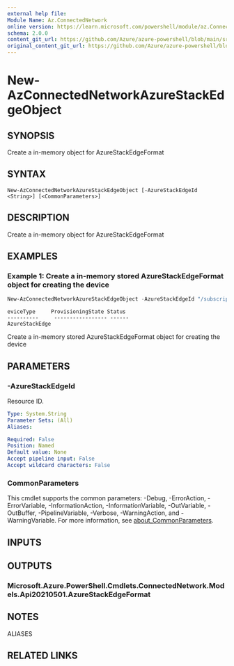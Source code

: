 ```yaml
---
external help file:
Module Name: Az.ConnectedNetwork
online version: https://learn.microsoft.com/powershell/module/az.ConnectedNetwork/new-AzConnectedNetworkAzureStackEdgeObject
schema: 2.0.0
content_git_url: https://github.com/Azure/azure-powershell/blob/main/src/ConnectedNetwork/help/New-AzConnectedNetworkAzureStackEdgeObject.md
original_content_git_url: https://github.com/Azure/azure-powershell/blob/main/src/ConnectedNetwork/help/New-AzConnectedNetworkAzureStackEdgeObject.md
---
```


# New-AzConnectedNetworkAzureStackEdgeObject

## SYNOPSIS
Create a in-memory object for AzureStackEdgeFormat

## SYNTAX

```
New-AzConnectedNetworkAzureStackEdgeObject [-AzureStackEdgeId <String>] [<CommonParameters>]
```

## DESCRIPTION
Create a in-memory object for AzureStackEdgeFormat

## EXAMPLES

### Example 1: Create a in-memory stored AzureStackEdgeFormat object for creating the device
```powershell
New-AzConnectedNetworkAzureStackEdgeObject -AzureStackEdgeId "/subscriptions/xxxxx-00000-xxxxx-00000/resourcegroups/myResources/providers/Microsoft.DataBoxEdge/dataBoxEdgeDevices/myAse1"
```

```output
eviceType     ProvisioningState Status
----------     ----------------- ------
AzureStackEdge
```

Create a in-memory stored AzureStackEdgeFormat object for creating the device

## PARAMETERS

### -AzureStackEdgeId
Resource ID.

```yaml
Type: System.String
Parameter Sets: (All)
Aliases:

Required: False
Position: Named
Default value: None
Accept pipeline input: False
Accept wildcard characters: False
```

### CommonParameters
This cmdlet supports the common parameters: -Debug, -ErrorAction, -ErrorVariable, -InformationAction, -InformationVariable, -OutVariable, -OutBuffer, -PipelineVariable, -Verbose, -WarningAction, and -WarningVariable. For more information, see [about_CommonParameters](http://go.microsoft.com/fwlink/?LinkID=113216).

## INPUTS

## OUTPUTS

### Microsoft.Azure.PowerShell.Cmdlets.ConnectedNetwork.Models.Api20210501.AzureStackEdgeFormat

## NOTES

ALIASES

## RELATED LINKS

